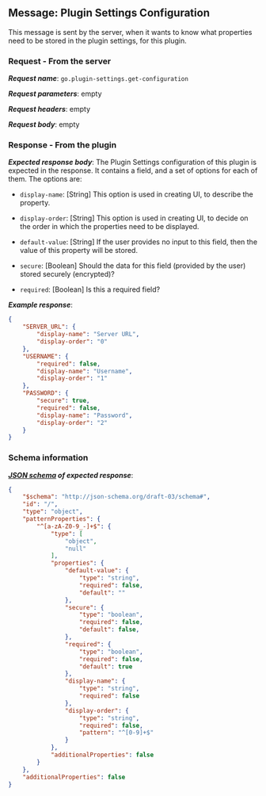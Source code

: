 ## Message: Plugin Settings Configuration
 
This message is sent by the server, when it wants to know what properties need to be stored in the plugin settings, for this plugin.

### Request - From the server

***Request name***: `go.plugin-settings.get-configuration`

***Request parameters***: empty

***Request headers***: empty

***Request body***: empty

### Response - From the plugin

***Expected response body***: The Plugin Settings configuration of this plugin is expected in the response. It contains a field, and a set of options for each of them. The options are:

* `display-name`: [String] This option is used in creating UI, to describe the property.

* `display-order`: [String] This option is used in creating UI, to decide on the order in which the properties need to be displayed.

* `default-value`: [String] If the user provides no input to this field, then the value of this property will be stored.

* `secure`: [Boolean] Should the data for this field (provided by the user) stored securely (encrypted)?

* `required`: [Boolean] Is this a required field?

***Example response***:

```json
{
    "SERVER_URL": {
        "display-name": "Server URL",
        "display-order": "0"
    },
    "USERNAME": {
        "required": false,
        "display-name": "Username",
        "display-order": "1"
    },
    "PASSWORD": {
        "secure": true,
        "required": false,
        "display-name": "Password",
        "display-order": "2"
    }
}
```

### Schema information

***[JSON schema](http://json-schema.org) of expected response***:

```json
{
    "$schema": "http://json-schema.org/draft-03/schema#",
    "id": "/",
    "type": "object",
    "patternProperties": {
        "^[a-zA-Z0-9_-]+$": {
            "type": [
                "object",
                "null"
            ],
            "properties": {
                "default-value": {
                    "type": "string",
                    "required": false,
                    "default": ""
                },
                "secure": {
                    "type": "boolean",
                    "required": false,
                    "default": false,
                },
                "required": {
                    "type": "boolean",
                    "required": false,
                    "default": true
                },
                "display-name": {
                    "type": "string",
                    "required": false
                },
                "display-order": {
                    "type": "string",
                    "required": false,
                    "pattern": "^[0-9]+$"
                }
            },
            "additionalProperties": false
        }
    },
    "additionalProperties": false
}
```
